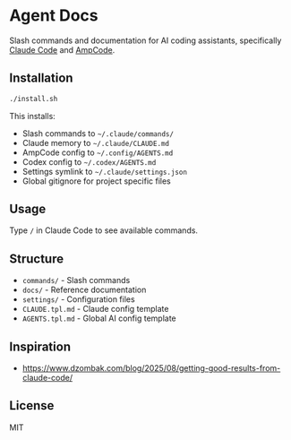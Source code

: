 # Agent Docs

Slash commands and documentation for AI coding assistants, specifically [Claude Code](https://docs.anthropic.com/en/docs/claude-code/overview) and [AmpCode](https://ampcode.com/manual).

## Installation

```bash
./install.sh
```

This installs:

- Slash commands to `~/.claude/commands/`
- Claude memory to `~/.claude/CLAUDE.md`
- AmpCode config to `~/.config/AGENTS.md`
- Codex config to `~/.codex/AGENTS.md`
- Settings symlink to `~/.claude/settings.json`
- Global gitignore for project specific files

## Usage

Type `/` in Claude Code to see available commands.

## Structure

- `commands/` - Slash commands
- `docs/` - Reference documentation
- `settings/` - Configuration files
- `CLAUDE.tpl.md` - Claude config template
- `AGENTS.tpl.md` - Global AI config template

## Inspiration

- https://www.dzombak.com/blog/2025/08/getting-good-results-from-claude-code/

## License

MIT
